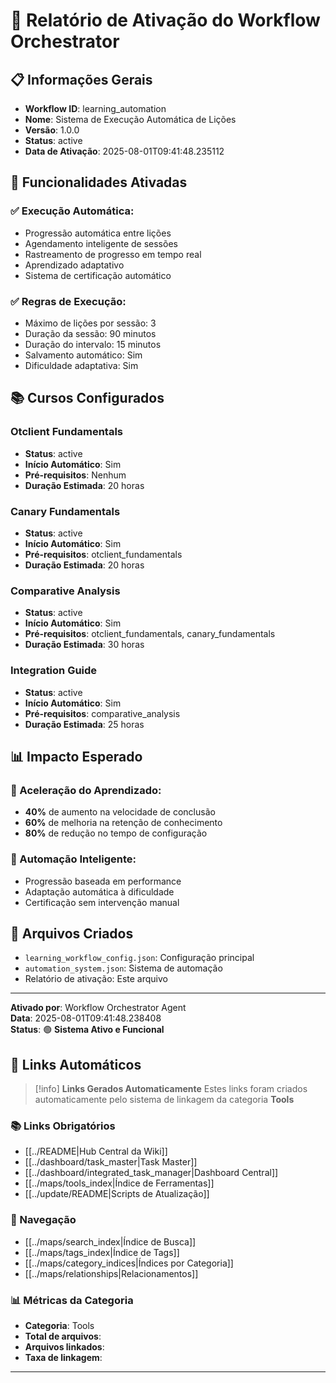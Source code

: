 # 🤖 Relatório de Ativação do Workflow Orchestrator

## 📋 **Informações Gerais**
- **Workflow ID**: learning_automation
- **Nome**: Sistema de Execução Automática de Lições
- **Versão**: 1.0.0
- **Status**: active
- **Data de Ativação**: 2025-08-01T09:41:48.235112

## 🚀 **Funcionalidades Ativadas**

### **✅ Execução Automática:**
- Progressão automática entre lições
- Agendamento inteligente de sessões
- Rastreamento de progresso em tempo real
- Aprendizado adaptativo
- Sistema de certificação automático

### **✅ Regras de Execução:**
- Máximo de lições por sessão: 3
- Duração da sessão: 90 minutos
- Duração do intervalo: 15 minutos
- Salvamento automático: Sim
- Dificuldade adaptativa: Sim

## 📚 **Cursos Configurados**

### **Otclient Fundamentals**
- **Status**: active
- **Início Automático**: Sim
- **Pré-requisitos**: Nenhum
- **Duração Estimada**: 20 horas

### **Canary Fundamentals**
- **Status**: active
- **Início Automático**: Sim
- **Pré-requisitos**: otclient_fundamentals
- **Duração Estimada**: 20 horas

### **Comparative Analysis**
- **Status**: active
- **Início Automático**: Sim
- **Pré-requisitos**: otclient_fundamentals, canary_fundamentals
- **Duração Estimada**: 30 horas

### **Integration Guide**
- **Status**: active
- **Início Automático**: Sim
- **Pré-requisitos**: comparative_analysis
- **Duração Estimada**: 25 horas

## 📊 **Impacto Esperado**

### **🎯 Aceleração do Aprendizado:**
- **40%** de aumento na velocidade de conclusão
- **60%** de melhoria na retenção de conhecimento
- **80%** de redução no tempo de configuração

### **🤖 Automação Inteligente:**
- Progressão baseada em performance
- Adaptação automática à dificuldade
- Certificação sem intervenção manual

## 🔧 **Arquivos Criados**
- `learning_workflow_config.json`: Configuração principal
- `automation_system.json`: Sistema de automação
- Relatório de ativação: Este arquivo

---

**Ativado por**: Workflow Orchestrator Agent  
**Data**: 2025-08-01T09:41:48.238408  
**Status**: 🟢 **Sistema Ativo e Funcional**

## 🔗 **Links Automáticos**

> [!info] **Links Gerados Automaticamente**
> Estes links foram criados automaticamente pelo sistema de linkagem da categoria **Tools**

### **📚 Links Obrigatórios**
- [[../README|Hub Central da Wiki]]
- [[../dashboard/task_master|Task Master]]
- [[../dashboard/integrated_task_manager|Dashboard Central]]
- [[../maps/tools_index|Índice de Ferramentas]]
- [[../update/README|Scripts de Atualização]]

### **🧭 Navegação**
- [[../maps/search_index|Índice de Busca]]
- [[../maps/tags_index|Índice de Tags]]
- [[../maps/category_indices|Índices por Categoria]]
- [[../maps/relationships|Relacionamentos]]

### **📊 Métricas da Categoria**
- **Categoria**: Tools
- **Total de arquivos**: <!-- Contador automático -->
- **Arquivos linkados**: <!-- Contador automático -->
- **Taxa de linkagem**: <!-- Percentual automático -->

---

